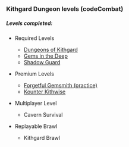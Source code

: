 ### Kithgard Dungeon levels (codeCombat)

##### Levels completed:
+ Required Levels
	+ [Dungeons of Kithgard](001-Dungeons_Of_Kithgard/)
	+ [Gems in the Deep](002-Gems_in_the_Deep/)
	+ [Shadow Guard](004-Shadow_Guard/)

+ Premium Levels
	+ [Forgetful Gemsmith (practice)](003-Forgetful_Gemsmith/)
	+ [Kounter Kithwise](005-Kounter_Kithwise/)

+ Multiplayer Level
	+ Cavern Survival

+ Replayable Brawl
	+ Kithgard Brawl
